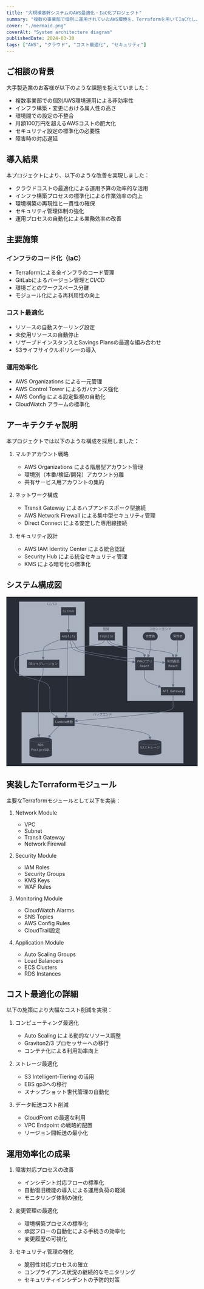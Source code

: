 ```yaml
---
title: "大規模基幹システムのAWS最適化・IaC化プロジェクト"
summary: "複数の事業部で個別に運用されていたAWS環境を、Terraformを用いてIaC化し、コスト最適化と運用効率化を実現したプロジェクト"
cover: "./mermaid.png"
coverAlt: "System architecture diagram"
publishedDate: 2024-03-20
tags: ["AWS", "クラウド", "コスト最適化", "セキュリティ"]
---
```


## ご相談の背景

大手製造業のお客様が以下のような課題を抱えていました：

- 複数事業部での個別AWS環境運用による非効率性
- インフラ構築・変更における属人性の高さ
- 環境間での設定の不整合
- 月額100万円を超えるAWSコストの肥大化
- セキュリティ設定の標準化の必要性
- 障害時の対応遅延

## 導入結果

本プロジェクトにより、以下のような改善を実現しました：

- クラウドコストの最適化による運用予算の効率的な活用
- インフラ構築プロセスの標準化による作業効率の向上
- 環境構築の再現性と一貫性の確保
- セキュリティ管理体制の強化
- 運用プロセスの自動化による業務効率の改善

## 主要施策

### インフラのコード化（IaC）

- Terraformによる全インフラのコード管理
- GitLabによるバージョン管理とCI/CD
- 環境ごとのワークスペース分離
- モジュール化による再利用性の向上

### コスト最適化

- リソースの自動スケーリング設定
- 未使用リソースの自動停止
- リザーブドインスタンスとSavings Plansの最適な組み合わせ
- S3ライフサイクルポリシーの導入

### 運用効率化

- AWS Organizations による一元管理
- AWS Control Tower によるガバナンス強化
- AWS Config による設定監視の自動化
- CloudWatch アラームの標準化

## アーキテクチャ説明

本プロジェクトでは以下のような構成を採用しました：

1. マルチアカウント戦略

   - AWS Organizations による階層型アカウント管理
   - 環境別（本番/検証/開発）アカウント分離
   - 共有サービス用アカウントの集約

2. ネットワーク構成

   - Transit Gateway によるハブアンドスポーク型接続
   - AWS Network Firewall による集中型セキュリティ管理
   - Direct Connect による安定した専用線接続

3. セキュリティ設計
   - AWS IAM Identity Center による統合認証
   - Security Hub による統合セキュリティ管理
   - KMS による暗号化の標準化

## システム構成図

![Architecture Diagram](./mermaid.png)

## 実装したTerraformモジュール

主要なTerraformモジュールとして以下を実装：

1. Network Module

   - VPC
   - Subnet
   - Transit Gateway
   - Network Firewall

2. Security Module

   - IAM Roles
   - Security Groups
   - KMS Keys
   - WAF Rules

3. Monitoring Module

   - CloudWatch Alarms
   - SNS Topics
   - AWS Config Rules
   - CloudTrail設定

4. Application Module
   - Auto Scaling Groups
   - Load Balancers
   - ECS Clusters
   - RDS Instances

## コスト最適化の詳細

以下の施策により大幅なコスト削減を実現：

1. コンピューティング最適化

   - Auto Scaling による動的なリソース調整
   - Graviton2/3 プロセッサーへの移行
   - コンテナ化による利用効率向上

2. ストレージ最適化

   - S3 Intelligent-Tiering の活用
   - EBS gp3への移行
   - スナップショット世代管理の自動化

3. データ転送コスト削減
   - CloudFront の最適な利用
   - VPC Endpoint の戦略的配置
   - リージョン間転送の最小化

## 運用効率化の成果

1. 障害対応プロセスの改善

   - インシデント対応フローの標準化
   - 自動復旧機能の導入による運用負荷の軽減
   - モニタリング体制の強化

2. 変更管理の最適化

   - 環境構築プロセスの標準化
   - 承認フローの自動化による手続きの効率化
   - 変更履歴の可視化

3. セキュリティ管理の強化
   - 脆弱性対応プロセスの確立
   - コンプライアンス状況の継続的なモニタリング
   - セキュリティインシデントの予防的対策
